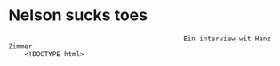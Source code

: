 # Nelson sucks toes 
                                                Ein interview wit Hanz Zimmer
        <!DOCTYPE html>
<html>
<head>
    <title>HZ interview/title>
    <style>
        body {
            display: flex;
            flex-direction: column;
            align-items: center;
            margin: 0;
            padding: 0;
        }
        ul {
            list-style: none;
            padding: 0;
            text-align: left;
        }
        footer {
            margin-top: auto;
            padding: 10px;
            text-align: center;
        }
    </style>
</head>
<body>
    <h1>Ein interview wit Hans Zimmer</h1>
    <ul>
       
      G:
      Z:
        
    </ul>

    <footer>Made by Gavin B</footer>
</body>
</html>
